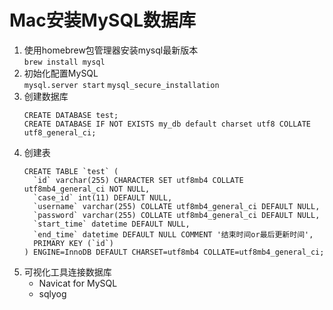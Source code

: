 # Mac安装MySQL数据库
1. 使用homebrew包管理器安装mysql最新版本  
`brew install mysql`
2. 初始化配置MySQL  
`mysql.server start`
`mysql_secure_installation`
3. 创建数据库  
    ```mysql
    CREATE DATABASE test;
    CREATE DATABASE IF NOT EXISTS my_db default charset utf8 COLLATE utf8_general_ci;
    ```
4. 创建表  
    ```mysql
    CREATE TABLE `test` (
      `id` varchar(255) CHARACTER SET utf8mb4 COLLATE utf8mb4_general_ci NOT NULL,
      `case_id` int(11) DEFAULT NULL,
      `username` varchar(255) COLLATE utf8mb4_general_ci DEFAULT NULL,
      `password` varchar(255) COLLATE utf8mb4_general_ci DEFAULT NULL,
      `start_time` datetime DEFAULT NULL,
      `end_time` datetime DEFAULT NULL COMMENT '结束时间or最后更新时间',
      PRIMARY KEY (`id`)
    ) ENGINE=InnoDB DEFAULT CHARSET=utf8mb4 COLLATE=utf8mb4_general_ci;
    ```
5. 可视化工具连接数据库  
    - Navicat for MySQL
    - sqlyog
